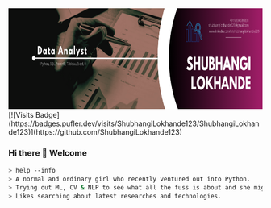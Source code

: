 <img src="https://github.com/ShubhangiLokhande123/ShubhangiLokhande123/blob/main/Github%20Banner.png" width="840" height="200" allow="autoplay">
[![Visits Badge](https://badges.pufler.dev/visits/ShubhangiLokhande123/ShubhangiLokhande123)](https://github.com/ShubhangiLokhande123)

### Hi there 👋 Welcome


````bash
> help --info
> A normal and ordinary girl who recently ventured out into Python. 
> Trying out ML, CV & NLP to see what all the fuss is about and she might actually ❤ it.
> Likes searching about latest researches and technologies.


